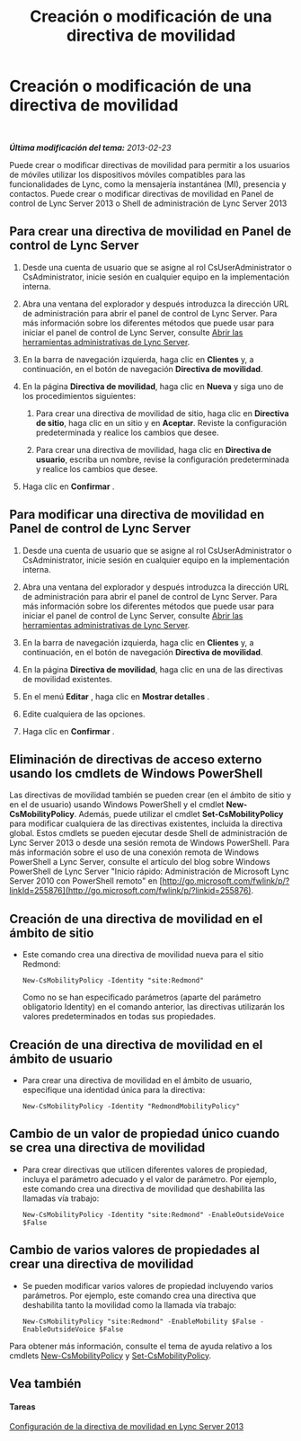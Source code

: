 ﻿---
title: Creación o modificación de una directiva de movilidad
TOCTitle: Creación o modificación de una directiva de movilidad
ms:assetid: fc2dfea0-2215-440d-9f4b-7c985da29211
ms:mtpsurl: https://technet.microsoft.com/es-es/library/JJ721946(v=OCS.15)
ms:contentKeyID: 49889830
ms.date: 01/07/2017
mtps_version: v=OCS.15
ms.translationtype: HT
---

# Creación o modificación de una directiva de movilidad

 

_**Última modificación del tema:** 2013-02-23_

Puede crear o modificar directivas de movilidad para permitir a los usuarios de móviles utilizar los dispositivos móviles compatibles para las funcionalidades de Lync, como la mensajería instantánea (MI), presencia y contactos. Puede crear o modificar directivas de movilidad en Panel de control de Lync Server 2013 o Shell de administración de Lync Server 2013

## Para crear una directiva de movilidad en Panel de control de Lync Server

1.  Desde una cuenta de usuario que se asigne al rol CsUserAdministrator o CsAdministrator, inicie sesión en cualquier equipo en la implementación interna.

2.  Abra una ventana del explorador y después introduzca la dirección URL de administración para abrir el panel de control de Lync Server. Para más información sobre los diferentes métodos que puede usar para iniciar el panel de control de Lync Server, consulte [Abrir las herramientas administrativas de Lync Server](lync-server-2013-open-lync-server-administrative-tools.md).

3.  En la barra de navegación izquierda, haga clic en **Clientes** y, a continuación, en el botón de navegación **Directiva de movilidad**.

4.  En la página **Directiva de movilidad**, haga clic en **Nueva** y siga uno de los procedimientos siguientes:
    
    1.  Para crear una directiva de movilidad de sitio, haga clic en **Directiva de sitio**, haga clic en un sitio y en **Aceptar**. Reviste la configuración predeterminada y realice los cambios que desee.
    
    2.  Para crear una directiva de movilidad, haga clic en **Directiva de usuario**, escriba un nombre, revise la configuración predeterminada y realice los cambios que desee.

5.  Haga clic en **Confirmar** .

## Para modificar una directiva de movilidad en Panel de control de Lync Server

1.  Desde una cuenta de usuario que se asigne al rol CsUserAdministrator o CsAdministrator, inicie sesión en cualquier equipo en la implementación interna.

2.  Abra una ventana del explorador y después introduzca la dirección URL de administración para abrir el panel de control de Lync Server. Para más información sobre los diferentes métodos que puede usar para iniciar el panel de control de Lync Server, consulte [Abrir las herramientas administrativas de Lync Server](lync-server-2013-open-lync-server-administrative-tools.md).

3.  En la barra de navegación izquierda, haga clic en **Clientes** y, a continuación, en el botón de navegación **Directiva de movilidad**.

4.  En la página **Directiva de movilidad**, haga clic en una de las directivas de movilidad existentes.

5.  En el menú **Editar** , haga clic en **Mostrar detalles** .

6.  Edite cualquiera de las opciones.

7.  Haga clic en **Confirmar** .

## Eliminación de directivas de acceso externo usando los cmdlets de Windows PowerShell

Las directivas de movilidad también se pueden crear (en el ámbito de sitio y en el de usuario) usando Windows PowerShell y el cmdlet **New-CsMobilityPolicy**. Además, puede utilizar el cmdlet **Set-CsMobilityPolicy** para modificar cualquiera de las directivas existentes, incluida la directiva global. Estos cmdlets se pueden ejecutar desde Shell de administración de Lync Server 2013 o desde una sesión remota de Windows PowerShell. Para más información sobre el uso de una conexión remota de Windows PowerShell a Lync Server, consulte el artículo del blog sobre Windows PowerShell de Lync Server "Inicio rápido: Administración de Microsoft Lync Server 2010 con PowerShell remoto" en [http://go.microsoft.com/fwlink/p/?linkId=255876](http://go.microsoft.com/fwlink/p/?linkid=255876).

## Creación de una directiva de movilidad en el ámbito de sitio

  - Este comando crea una directiva de movilidad nueva para el sitio Redmond:
    
        New-CsMobilityPolicy -Identity "site:Redmond"
    
    Como no se han especificado parámetros (aparte del parámetro obligatorio Identity) en el comando anterior, las directivas utilizarán los valores predeterminados en todas sus propiedades.

## Creación de una directiva de movilidad en el ámbito de usuario

  - Para crear una directiva de movilidad en el ámbito de usuario, especifique una identidad única para la directiva:
    
        New-CsMobilityPolicy -Identity "RedmondMobilityPolicy"

## Cambio de un valor de propiedad único cuando se crea una directiva de movilidad

  - Para crear directivas que utilicen diferentes valores de propiedad, incluya el parámetro adecuado y el valor de parámetro. Por ejemplo, este comando crea una directiva de movilidad que deshabilita las llamadas vía trabajo:
    
        New-CsMobilityPolicy -Identity "site:Redmond" -EnableOutsideVoice $False

## Cambio de varios valores de propiedades al crear una directiva de movilidad

  - Se pueden modificar varios valores de propiedad incluyendo varios parámetros. Por ejemplo, este comando crea una directiva que deshabilita tanto la movilidad como la llamada vía trabajo:
    
        New-CsMobilityPolicy "site:Redmond" -EnableMobility $False -EnableOutsideVoice $False

Para obtener más información, consulte el tema de ayuda relativo a los cmdlets [New-CsMobilityPolicy](new-csmobilitypolicy.md) y [Set-CsMobilityPolicy](set-csmobilitypolicy.md).

## Vea también

#### Tareas

[Configuración de la directiva de movilidad en Lync Server 2013](lync-server-2013-configuring-mobility-policy.md)

